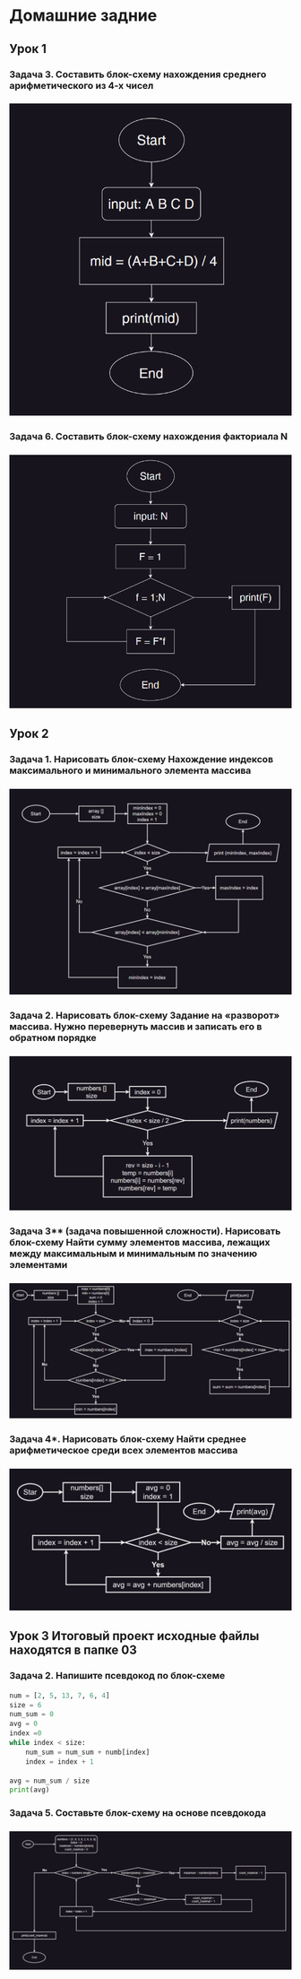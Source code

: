 # Домашние задние

## Урок 1

### Задача 3. Составить блок-схему нахождения среднего арифметического из 4-х чисел

### ![Задание 3](01/task_3.png)

### Задача 6. Составить блок-схему нахождения факториала N

### ![Задание 6](01/task_6.png)

## Урок 2

### Задача 1. Нарисовать блок-схему Нахождение индексов максимального и минимального элемента массива

### ![Задача 1](02/task_1.png)

### Задача 2. Нарисовать блок-схему Задание на «разворот» массива. Нужно перевернуть массив и записать его в обратном порядке

### ![Задача 2](02/task_2.png)

### Задача 3** (задача повышенной сложности). Нарисовать блок-схему Найти сумму элементов массива, лежащих между максимальным и минимальным по значению элементами

### ![Задача 3](02/task_3.png)

### Задача 4*. Нарисовать блок-схему Найти среднее арифметическое среди всех элементов массива

### ![Задача 4](02/task_4.png)

## Урок 3 Итоговый проект исходные файлы находятся в папке 03  

### Задача 2. Напишите псевдокод по блок-схеме

```python
num = [2, 5, 13, 7, 6, 4]
size = 6
num_sum = 0
avg = 0
index =0
while index < size:
    num_sum = num_sum + numb[index]
    index = index + 1
    
avg = num_sum / size
print(avg)
```

### Задача 5. Составьте блок-схему на основе псевдокода

### ![Задание 5](03/task_5.png)

